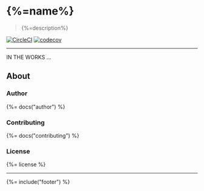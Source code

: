 # {%=name%}

> {%=description%}

[![CircleCI](https://img.shields.io/circleci/project/github/stefanwalther/env-eval.svg)](https://circleci.com/gh/stefanwalther/env-eval)
[![codecov](https://codecov.io/gh/stefanwalther/env-val/branch/master/graph/badge.svg?token=dbOESk00SQ)](https://codecov.io/gh/stefanwalther/env-val)


---

IN THE WORKS ...

## About

### Author
{%= docs("author") %}

### Contributing
{%= docs("contributing") %}

### License
{%= license %}

***

{%= include("footer") %}